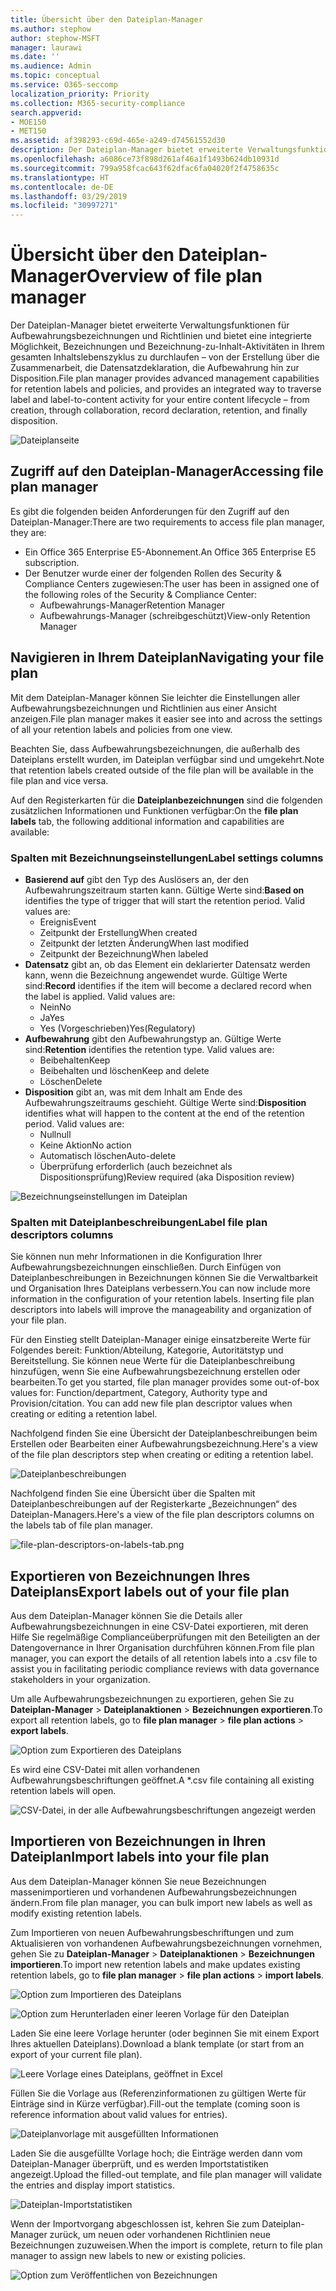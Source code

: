 ```yaml
---
title: Übersicht über den Dateiplan-Manager
ms.author: stephow
author: stephow-MSFT
manager: laurawi
ms.date: ''
ms.audience: Admin
ms.topic: conceptual
ms.service: O365-seccomp
localization_priority: Priority
ms.collection: M365-security-compliance
search.appverid:
- MOE150
- MET150
ms.assetid: af398293-c69d-465e-a249-d74561552d30
description: Der Dateiplan-Manager bietet erweiterte Verwaltungsfunktionen für Aufbewahrungsbezeichnungen und Richtlinien und bietet eine integrierte Möglichkeit, Bezeichnungen und Bezeichnung-zu-Inhalt-Aktivitäten in Ihrem gesamten Inhaltslebenszyklus zu durchlaufen – von der Erstellung über die Zusammenarbeit, die Datensatzdeklaration, die Aufbewahrung hin zur Disposition.
ms.openlocfilehash: a6086ce73f898d261af46a1f1493b624db10931d
ms.sourcegitcommit: 799a958fcac643f62dfac6fa04020f2f4758635c
ms.translationtype: HT
ms.contentlocale: de-DE
ms.lasthandoff: 03/29/2019
ms.locfileid: "30997271"
---
```

# <a name="overview-of-file-plan-manager"></a><span data-ttu-id="75582-103">Übersicht über den Dateiplan-Manager</span><span class="sxs-lookup"><span data-stu-id="75582-103">Overview of file plan manager</span></span>

<span data-ttu-id="75582-104">Der Dateiplan-Manager bietet erweiterte Verwaltungsfunktionen für Aufbewahrungsbezeichnungen und Richtlinien und bietet eine integrierte Möglichkeit, Bezeichnungen und Bezeichnung-zu-Inhalt-Aktivitäten in Ihrem gesamten Inhaltslebenszyklus zu durchlaufen – von der Erstellung über die Zusammenarbeit, die Datensatzdeklaration, die Aufbewahrung hin zur Disposition.</span><span class="sxs-lookup"><span data-stu-id="75582-104">File plan manager provides advanced management capabilities for retention labels and policies, and provides an integrated way to traverse label and label-to-content activity for your entire content lifecycle – from creation, through collaboration, record declaration, retention, and finally disposition.</span></span>

![Dateiplanseite](media/file-plan-page.png)

## <a name="accessing-file-plan-manager"></a><span data-ttu-id="75582-106">Zugriff auf den Dateiplan-Manager</span><span class="sxs-lookup"><span data-stu-id="75582-106">Accessing file plan manager</span></span>

<span data-ttu-id="75582-107">Es gibt die folgenden beiden Anforderungen für den Zugriff auf den Dateiplan-Manager:</span><span class="sxs-lookup"><span data-stu-id="75582-107">There are two requirements to access file plan manager, they are:</span></span>
- <span data-ttu-id="75582-108">Ein Office 365 Enterprise E5-Abonnement.</span><span class="sxs-lookup"><span data-stu-id="75582-108">An Office 365 Enterprise E5 subscription.</span></span>
- <span data-ttu-id="75582-109">Der Benutzer wurde einer der folgenden Rollen des Security &amp; Compliance Centers zugewiesen:</span><span class="sxs-lookup"><span data-stu-id="75582-109">The user has been in assigned one of the following roles of the Security &amp; Compliance Center:</span></span> 
    - <span data-ttu-id="75582-110">Aufbewahrungs-Manager</span><span class="sxs-lookup"><span data-stu-id="75582-110">Retention Manager</span></span>
    - <span data-ttu-id="75582-111">Aufbewahrungs-Manager (schreibgeschützt)</span><span class="sxs-lookup"><span data-stu-id="75582-111">View-only Retention Manager</span></span>

## <a name="navigating-your-file-plan"></a><span data-ttu-id="75582-112">Navigieren in Ihrem Dateiplan</span><span class="sxs-lookup"><span data-stu-id="75582-112">Navigating your file plan</span></span>

<span data-ttu-id="75582-113">Mit dem Dateiplan-Manager können Sie leichter die Einstellungen aller Aufbewahrungsbezeichnungen und Richtlinien aus einer Ansicht anzeigen.</span><span class="sxs-lookup"><span data-stu-id="75582-113">File plan manager makes it easier see into and across the settings of all your retention labels and policies from one view.</span></span>

<span data-ttu-id="75582-114">Beachten Sie, dass Aufbewahrungsbezeichnungen, die außerhalb des Dateiplans erstellt wurden, im Dateiplan verfügbar sind und umgekehrt.</span><span class="sxs-lookup"><span data-stu-id="75582-114">Note that retention labels created outside of the file plan will be available in the file plan and vice versa.</span></span>

<span data-ttu-id="75582-115">Auf den Registerkarten für die **Dateiplanbezeichnungen** sind die folgenden zusätzlichen Informationen und Funktionen verfügbar:</span><span class="sxs-lookup"><span data-stu-id="75582-115">On the **file plan labels** tab, the following additional information and capabilities are available:</span></span>

### <a name="label-settings-columns"></a><span data-ttu-id="75582-116">Spalten mit Bezeichnungseinstellungen</span><span class="sxs-lookup"><span data-stu-id="75582-116">Label settings columns</span></span>
 
- <span data-ttu-id="75582-p101">**Basierend auf** gibt den Typ des Auslösers an, der den Aufbewahrungszeitraum starten kann. Gültige Werte sind:</span><span class="sxs-lookup"><span data-stu-id="75582-p101">**Based on** identifies the type of trigger that will start the retention period. Valid values are:</span></span> 
    - <span data-ttu-id="75582-119">Ereignis</span><span class="sxs-lookup"><span data-stu-id="75582-119">Event</span></span>
    - <span data-ttu-id="75582-120">Zeitpunkt der Erstellung</span><span class="sxs-lookup"><span data-stu-id="75582-120">When created</span></span>
    - <span data-ttu-id="75582-121">Zeitpunkt der letzten Änderung</span><span class="sxs-lookup"><span data-stu-id="75582-121">When last modified</span></span>
    - <span data-ttu-id="75582-122">Zeitpunkt der Bezeichnung</span><span class="sxs-lookup"><span data-stu-id="75582-122">When labeled</span></span>
- <span data-ttu-id="75582-p102">**Datensatz** gibt an, ob das Element ein deklarierter Datensatz werden kann, wenn die Bezeichnung angewendet wurde. Gültige Werte sind:</span><span class="sxs-lookup"><span data-stu-id="75582-p102">**Record** identifies if the item will become a declared record when the label is applied. Valid values are:</span></span>
    - <span data-ttu-id="75582-125">Nein</span><span class="sxs-lookup"><span data-stu-id="75582-125">No</span></span>
    - <span data-ttu-id="75582-126">Ja</span><span class="sxs-lookup"><span data-stu-id="75582-126">Yes</span></span>
    - <span data-ttu-id="75582-127">Yes (Vorgeschrieben)</span><span class="sxs-lookup"><span data-stu-id="75582-127">Yes(Regulatory)</span></span>
- <span data-ttu-id="75582-p103">**Aufbewahrung** gibt den Aufbewahrungstyp an. Gültige Werte sind:</span><span class="sxs-lookup"><span data-stu-id="75582-p103">**Retention** identifies the retention type. Valid values are:</span></span>
    - <span data-ttu-id="75582-130">Beibehalten</span><span class="sxs-lookup"><span data-stu-id="75582-130">Keep</span></span>
    - <span data-ttu-id="75582-131">Beibehalten und löschen</span><span class="sxs-lookup"><span data-stu-id="75582-131">Keep and delete</span></span>
    - <span data-ttu-id="75582-132">Löschen</span><span class="sxs-lookup"><span data-stu-id="75582-132">Delete</span></span>
- <span data-ttu-id="75582-p104">**Disposition** gibt an, was mit dem Inhalt am Ende des Aufbewahrungszeitraums geschieht. Gültige Werte sind:</span><span class="sxs-lookup"><span data-stu-id="75582-p104">**Disposition** identifies what will happen to the content at the end of the retention period. Valid values are:</span></span> 
    - <span data-ttu-id="75582-135">Null</span><span class="sxs-lookup"><span data-stu-id="75582-135">null</span></span>
    - <span data-ttu-id="75582-136">Keine Aktion</span><span class="sxs-lookup"><span data-stu-id="75582-136">No action</span></span>
    - <span data-ttu-id="75582-137">Automatisch löschen</span><span class="sxs-lookup"><span data-stu-id="75582-137">Auto-delete</span></span>
    - <span data-ttu-id="75582-138">Überprüfung erforderlich (auch bezeichnet als Dispositionsprüfung)</span><span class="sxs-lookup"><span data-stu-id="75582-138">Review required (aka Disposition review)</span></span>

![Bezeichnungseinstellungen im Dateiplan](media/file-plan-label-columns.png)

### <a name="label-file-plan-descriptors-columns"></a><span data-ttu-id="75582-140">Spalten mit Dateiplanbeschreibungen</span><span class="sxs-lookup"><span data-stu-id="75582-140">Label file plan descriptors columns</span></span>

<span data-ttu-id="75582-p105">Sie können nun mehr Informationen in die Konfiguration Ihrer Aufbewahrungsbezeichnungen einschließen. Durch Einfügen von Dateiplanbeschreibungen in Bezeichnungen können Sie die Verwaltbarkeit und Organisation Ihres Dateiplans verbessern.</span><span class="sxs-lookup"><span data-stu-id="75582-p105">You can now include more information in the configuration of your retention labels. Inserting file plan descriptors into labels will improve the manageability and organization of your file plan.</span></span>

<span data-ttu-id="75582-p106">Für den Einstieg stellt Dateiplan-Manager einige einsatzbereite Werte für Folgendes bereit: Funktion/Abteilung, Kategorie, Autoritätstyp und Bereitstellung. Sie können neue Werte für die Dateiplanbeschreibung hinzufügen, wenn Sie eine Aufbewahrungsbezeichnung erstellen oder bearbeiten.</span><span class="sxs-lookup"><span data-stu-id="75582-p106">To get you started, file plan manager provides some out-of-box values for: Function/department, Category, Authority type and Provision/citation. You can add new file plan descriptor values when creating or editing a retention label.</span></span>

<span data-ttu-id="75582-145">Nachfolgend finden Sie eine Übersicht der Dateiplanbeschreibungen beim Erstellen oder Bearbeiten einer Aufbewahrungsbezeichnung.</span><span class="sxs-lookup"><span data-stu-id="75582-145">Here's a view of the file plan descriptors step when creating or editing a retention label.</span></span>

![Dateiplanbeschreibungen](media/file-plan-descriptors.png)

<span data-ttu-id="75582-147">Nachfolgend finden Sie eine Übersicht über die Spalten mit Dateiplanbeschreibungen auf der Registerkarte „Bezeichnungen“ des Dateiplan-Managers.</span><span class="sxs-lookup"><span data-stu-id="75582-147">Here's a view of the file plan descriptors columns on the labels tab of file plan manager.</span></span>

![file-plan-descriptors-on-labels-tab.png](media/file-plan-descriptors-on-labels-tab.png)

## <a name="export-labels-out-of-your-file-plan"></a><span data-ttu-id="75582-149">Exportieren von Bezeichnungen Ihres Dateiplans</span><span class="sxs-lookup"><span data-stu-id="75582-149">Export labels out of your file plan</span></span>

<span data-ttu-id="75582-150">Aus dem Dateiplan-Manager können Sie die Details aller Aufbewahrungsbezeichnungen in eine CSV-Datei exportieren, mit deren Hilfe Sie regelmäßige Complianceüberprüfungen mit den Beteiligten an der Datengovernance in Ihrer Organisation durchführen können.</span><span class="sxs-lookup"><span data-stu-id="75582-150">From file plan manager, you can export the details of all retention labels into a .csv file to assist you in facilitating periodic compliance reviews with data governance stakeholders in your organization.</span></span>

<span data-ttu-id="75582-151">Um alle Aufbewahrungsbezeichnungen zu exportieren, gehen Sie zu **Dateiplan-Manager** \> **Dateiplanaktionen** \> **Bezeichnungen exportieren**.</span><span class="sxs-lookup"><span data-stu-id="75582-151">To export all retention labels, go to **file plan manager** \> **file plan actions** \> **export labels**.</span></span>

![Option zum Exportieren des Dateiplans](media/file-plan-export-labels-option.png)

<span data-ttu-id="75582-153">Es wird eine CSV-Datei mit allen vorhandenen Aufbewahrungsbeschriftungen geöffnet.</span><span class="sxs-lookup"><span data-stu-id="75582-153">A \*.csv file containing all existing retention labels will open.</span></span>

![CSV-Datei, in der alle Aufbewahrungsbeschriftungen angezeigt werden](media/file-plan-csv-file.png)

## <a name="import-labels-into-your-file-plan"></a><span data-ttu-id="75582-155">Importieren von Bezeichnungen in Ihren Dateiplan</span><span class="sxs-lookup"><span data-stu-id="75582-155">Import labels into your file plan</span></span>

<span data-ttu-id="75582-156">Aus dem Dateiplan-Manager können Sie neue Bezeichnungen massenimportieren und vorhandenen Aufbewahrungsbezeichnungen ändern.</span><span class="sxs-lookup"><span data-stu-id="75582-156">From file plan manager, you can bulk import new labels as well as modify existing retention labels.</span></span>

<span data-ttu-id="75582-157">Zum Importieren von neuen Aufbewahrungsbeschriftungen und zum Aktualisieren von vorhandenen Aufbewahrungsbezeichnungen vornehmen, gehen Sie zu **Dateiplan-Manager** \> **Dateiplanaktionen** \> **Bezeichnungen importieren**.</span><span class="sxs-lookup"><span data-stu-id="75582-157">To import new retention labels and make updates existing retention labels, go to **file plan manager** \> **file plan actions** \> **import labels**.</span></span>

![Option zum Importieren des Dateiplans](media/file-plan-import-labels-option.png)

![Option zum Herunterladen einer leeren Vorlage für den Dateiplan](media/file-plan-blank-template-option.png)

<span data-ttu-id="75582-160">Laden Sie eine leere Vorlage herunter (oder beginnen Sie mit einem Export Ihres aktuellen Dateiplans).</span><span class="sxs-lookup"><span data-stu-id="75582-160">Download a blank template (or start from an export of your current file plan).</span></span>

![Leere Vorlage eines Dateiplans, geöffnet in Excel](media/file-plan-blank-template.png)

<span data-ttu-id="75582-162">Füllen Sie die Vorlage aus (Referenzinformationen zu gültigen Werte für Einträge sind in Kürze verfügbar).</span><span class="sxs-lookup"><span data-stu-id="75582-162">Fill-out the template (coming soon is reference information about valid values for entries).</span></span>

![Dateiplanvorlage mit ausgefüllten Informationen](media/file-plan-filled-out-template.png)

<span data-ttu-id="75582-164">Laden Sie die ausgefüllte Vorlage hoch; die Einträge werden dann vom Dateiplan-Manager überprüft, und es werden Importstatistiken angezeigt.</span><span class="sxs-lookup"><span data-stu-id="75582-164">Upload the filled-out template, and file plan manager will validate the entries and display import statistics.</span></span>

![Dateiplan-Importstatistiken](media/file-plan-import-statistics.png)

<span data-ttu-id="75582-166">Wenn der Importvorgang abgeschlossen ist, kehren Sie zum Dateiplan-Manager zurück, um neuen oder vorhandenen Richtlinien neue Bezeichnungen zuzuweisen.</span><span class="sxs-lookup"><span data-stu-id="75582-166">When the import is complete, return to file plan manager to assign new labels to new or existing policies.</span></span>

![Option zum Veröffentlichen von Bezeichnungen](media/file-plan-publish-labels-option.png)

